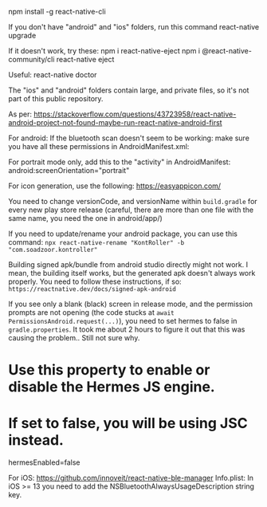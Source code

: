 npm install -g react-native-cli

If you don't have "android" and "ios" folders, run this command
react-native upgrade

If it doesn't work, try these:
npm i react-native-eject
npm i @react-native-community/cli
react-native eject

Useful:
react-native doctor

The "ios" and "android" folders contain large, and private files, so it's not part of this public repository.


As per: https://stackoverflow.com/questions/43723958/react-native-android-project-not-found-maybe-run-react-native-android-first

For android:
If the bluetooth scan doesn't seem to be working: make sure you have all these permissions in AndroidManifest.xml:
<uses-permission android:name="android.permission.BLUETOOTH_CONNECT" />
<uses-permission android:name="android.permission.BLUETOOTH_SCAN" />
<uses-permission android:name="android.permission.ACCESS_COARSE_LOCATION" />
<uses-permission android:name="android.permission.ACCESS_FINE_LOCATION" />

For portrait mode only, add this to the "activity" in AndroidManifest: android:screenOrientation="portrait"

For icon generation, use the following: https://easyappicon.com/

You need to change versionCode, and versionName within `build.gradle` for every new play store release (careful, there are more than one file with the same name, you need the one in android/app/)

If you need to update/rename your android package, you can use this command: `npx react-native-rename "KontRoller" -b "com.soadzoor.kontroller"`

Building signed apk/bundle from android studio directly might not work. I mean, the building itself works, but the generated apk doesn't always work properly. You need to follow these instructions, if so: `https://reactnative.dev/docs/signed-apk-android`

If you see only a blank (black) screen in release mode, and the permission prompts are not opening (the code stucks at `await PermissionsAndroid.request(...)`), you need to set hermes to false in `gradle.properties`. It took me about 2 hours to figure it out that this was causing the problem.. Still not sure why.
# Use this property to enable or disable the Hermes JS engine.
# If set to false, you will be using JSC instead.
hermesEnabled=false

For iOS:
https://github.com/innoveit/react-native-ble-manager
Info.plist: In iOS >= 13 you need to add the NSBluetoothAlwaysUsageDescription string key.
